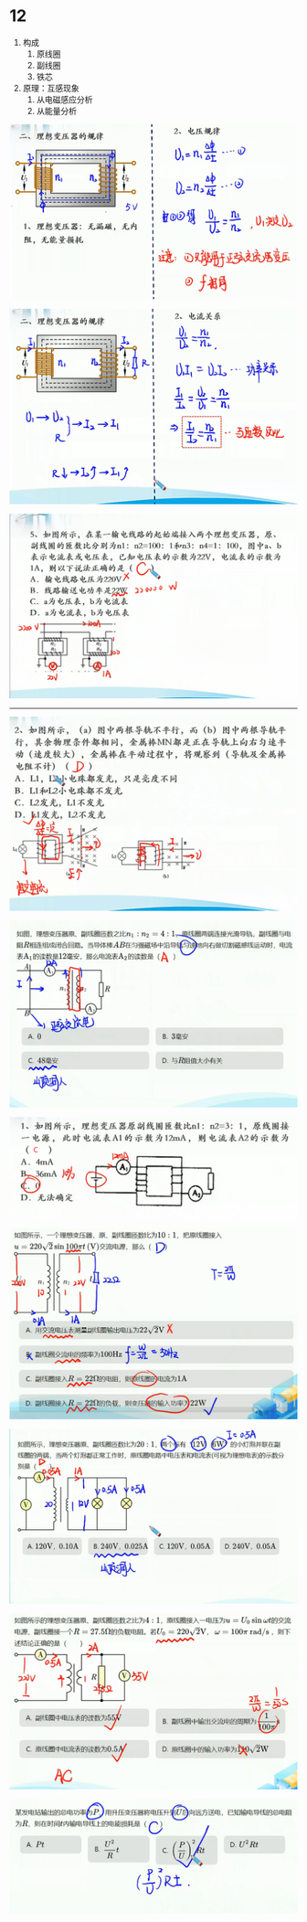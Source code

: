 # 12

1. 构成
   1. 原线圈
   2. 副线圈
   3. 铁芯
2. 原理：互感现象
   1. 从电磁感应分析
   2. 从能量分析

![01](image.png)

![02](image-2.png)

![03](image-8.png)

****

![01](image-1.png)

![02](image-3.png)

![03](image-4.png)

![04](image-5.png)

![05](image-6.png)

![06](image-7.png)

![07](image-9.png)
